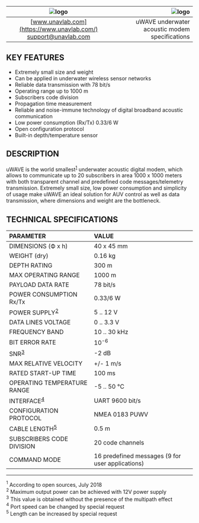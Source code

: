 | ![logo](https://ucnl.github.io/documentation/sm_logo.png) | ![logo](https://ucnl.github.io/documentation/def_modem_yellow.png) |
| :---: | ---: |
| [www.unavlab.com](https://www.unavlab.com/) <br/> [support@unavlab.com](mailto:support@unavlab.com) | uWAVE underwater acoustic modem specifications |

## KEY FEATURES

* Extremely small size and weight
* Can be applied in underwater wireless sensor networks
* Reliable data transmission with 78 bit/s
* Operating range up to 1000 m
* Subscribers code division
* Propagation time measurement
* Reliable and noise-immune technology of digital broadband acoustic communication
* Low power consumption (Rx/Tx) 0.33/6 W
* Open configuration protocol
* Built-in depth/temperature sensor

## DESCRIPTION

uWAVE is the world smallest<sup>[1](#footnote1)</sup> underwater acoustic digital modem, which allows to communicate 
up to 20 subscribers in area 1000 x 1000 meters with both transparent channel and predefined code messages/telemetry transmission.
Extremely small size, low power consumption and simplicity of usage make uWAVE an ideal solution for AUV control as well as data 
transmission, where dimensions and weight are the bottleneck.

## TECHNICAL SPECIFICATIONS

| PARAMETER                              | VALUE |
| :--- | :--- |
| DIMENSIONS (Ф х h)                     | 40 x 45 mm |
| WEIGHT (dry)                           | 0.16 kg |
| DEPTH RATING                           | 300 m |
| MAX OPERATING RANGE                    | 1000 m |
| PAYLOAD DATA RATE                      | 78 bit/s |
| POWER CONSUMPTION Rx/Tx                | 0.33/6 W |
| POWER SUPPLY<sup>[2](#footnote2)</sup> | 5 .. 12 V |
| DATA LINES VOLTAGE                     | 0 .. 3.3 V |
| FREQUENCY BAND                         | 10 .. 30 kHz |
| BIT ERROR RATE                         | 10<sup>-6</sup> |
| SNR<sup>[3](#footnote3)</sup>          | -2 dB |
| MAX RELATIVE VELOCITY                  | +/- 1 m/s |
| RATED START-UP TIME                    | 100 ms |
| OPERATING TEMPERATURE RANGE            | -5 .. 50 °C |
| INTERFACE<sup>[4](#footnote4)</sup>    | UART 9600 bit/s |
| CONFIGURATION PROTOCOL                 | NMEA 0183 PUWV |
| CABLE LENGTH<sup>[5](#footnote5)</sup> | 0.5 m |
| SUBSCRIBERS CODE DIVISION              | 20 code channels |
| COMMAND MODE                           | 16 predefined messages (9 for user applications) |
  
________________
<a name="footnote1"><sup>1</sup></a> According to open sources, July 2018  
<a name="footnote2"><sup>2</sup></a> Maximum output power can be achieved with 12V power supply  
<a name="footnote3"><sup>3</sup></a> This value is obtained without the presence of the multipath effect   
<a name="footnote4"><sup>4</sup></a> Port speed can be changed by special request  
<a name="footnote5"><sup>5</sup></a> Length can be increased by special request  
